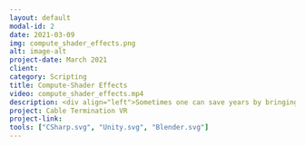 ```yaml
---
layout: default
modal-id: 2
date: 2021-03-09
img: compute_shader_effects.png
alt: image-alt
project-date: March 2021
client: 
category: Scripting
title: Compute-Shader Effects
video: compute_shader_effects.mp4
description: <div align="left">Sometimes one can save years by bringing gpu in use! <br>This collection of shrink-wrapping / heat flow / burning features was necessary to simulate the real effect of flame on cable in the "Cable Termination VR" project. The sphere in the above video shows the flame effect range. Time dependence of surface temperature is implemented here and is modifiable. This time dependence is in a way that if the flame is far from the cable's surface, the temperature starts to decrease over time and the speed of decreasing is modifiable.</div>
project: Cable Termination VR
project-link: 
tools: ["CSharp.svg", "Unity.svg", "Blender.svg"]
---
```

